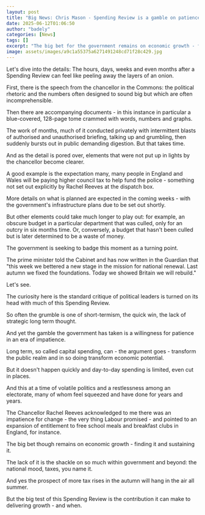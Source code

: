 ```yaml
---
layout: post
title: "Big News: Chris Mason - Spending Review is a gamble on patience in an era of impatience"
date: 2025-06-12T01:06:50
author: "badely"
categories: [News]
tags: []
excerpt: "The big bet for the government remains on economic growth - finding it and sustaining it."
image: assets/images/a9c1a55375a6271491248cd71f28c429.jpg
---
```


Let's dive into the details: The hours, days, weeks and even months after a Spending Review can feel like peeling away the layers of an onion.

First, there is the speech from the chancellor in the Commons: the political rhetoric and the numbers often designed to sound big but which are often incomprehensible.

Then there are accompanying documents - in this instance in particular a blue-covered, 128-page tome crammed with words, numbers and graphs.

The work of months, much of it conducted privately with intermittent blasts of authorised and unauthorised briefing, talking up and grumbling, then suddenly bursts out in public demanding digestion. But that takes time.

And as the detail is pored over, elements that were not put up in lights by the chancellor become clearer.

A good example is the expectation many, many people in England and Wales will be paying higher council tax to help fund the police - something not set out explicitly by Rachel Reeves at the dispatch box.

More details on what is planned are expected in the coming weeks - with the government's infrastructure plans due to be set out shortly.

But other elements could take much longer to play out: for example, an obscure budget in a particular department that was culled, only for an outcry in six months time. Or, conversely, a budget that hasn't been culled but is later determined to be a waste of money.

The government is seeking to badge this moment as a turning point.

The prime minister told the Cabinet and has now written in the Guardian that "this week we bettered a new stage in the mission for national renewal. Last autumn we fixed the foundations. Today we showed Britain we will rebuild."

Let's see.

The curiosity here is the standard critique of political leaders is turned on its head with much of this Spending Review.

So often the grumble is one of short-termism, the quick win, the lack of strategic long term thought.

And yet the gamble the government has taken is a willingness for patience in an era of impatience.

Long term, so called capital spending, can - the argument goes - transform the public realm and in so doing transform economic potential.

But it doesn't happen quickly and day-to-day spending is limited, even cut in places.

And this at a time of volatile politics and a restlessness among an electorate, many of whom feel squeezed and have done for years and years.

The Chancellor Rachel Reeves acknowledged to me there was an impatience for change - the very thing Labour promised - and pointed to an expansion of entitlement to free school meals and breakfast clubs in England, for instance.

The big bet though remains on economic growth - finding it and sustaining it.

The lack of it is the shackle on so much within government and beyond: the national mood, taxes, you name it.

And yes the prospect of more tax rises in the autumn will hang in the air all summer.

But the big test of this Spending Review is the contribution it can make to delivering growth - and when.

